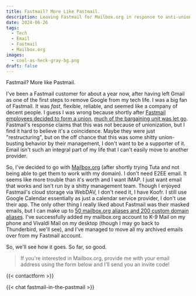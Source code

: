 ```yaml
---
title: Fastmail? More Like Pastmail.
description: Leaving Fastmail for Mailbox.org in response to anti-union behavior.
date: 2024-06-26
tags:
  - Tech
  - Email
  - Fastmail
  - Mailbox.org
images:
  - cool-as-heck-gray-bg.png
draft: false
---
```


Fastmail? More like Pastmail.


I've been a Fastmail customer for about a year now, after having left Gmail as one of the first steps to remove Google from my tech life. I was a big fan of Fastmail. It was *fast*, flexible, reliable, and seemed like a company of decent people. I guess I was wrong because shortly after [Fastmail employees decided to form a union](https://union.place/@fastmailunited/111563614375789166), [much of the bargaining unit was let go](https://union.place/@fastmailunited/112672408714595554). Fastmail's response claims that this was not because of unionization, but I find it hard to believe it's a coincidence. Maybe they were just "restructuring", but on the off chance that this was some shitty union-busting behavior by their management, I don't want to be a supporter of it. Email isn't such an integral part of my life that I can't easily move to another provider.

So, I've decided to go with [Mailbox.org](https://mailbox.org) (after shortly trying Tuta and not being able to get them to work with my domain). I don't need E2EE email. It seems like more trouble than it's worth and I want IMAP. I just want email that works and isn't run by a shitty management team. Though I enjoyed Fastmail's cloud storage via WebDAV, I don't need it, I have Koofr. I still use Google Calendar essentially as just a calendar service provider, I don't use their app. The only other thing I really liked about Fastmail was their masked emails, but I can make up to [50 mailbox.org aliases and 200 custom domain aliases](https://kb.mailbox.org/en/private/account-article/what-is-an-alias-and-how-do-i-use-it/). I've successfully added my mailbox.org account to K-9 Mail on my phone and Vivaldi Mail on my desktop (though I may go back to Thunderbird, we'll see), and I've managed to move all my archived emails over from my Fastmail account.

So, we'll see how it goes. So far, so good.

> If you're interested in Mailbox.org, provide me with your email address using the form below and I'll send you an invite code!

{{< contactform >}}

{{< chat fastmail-in-the-pastmail >}}